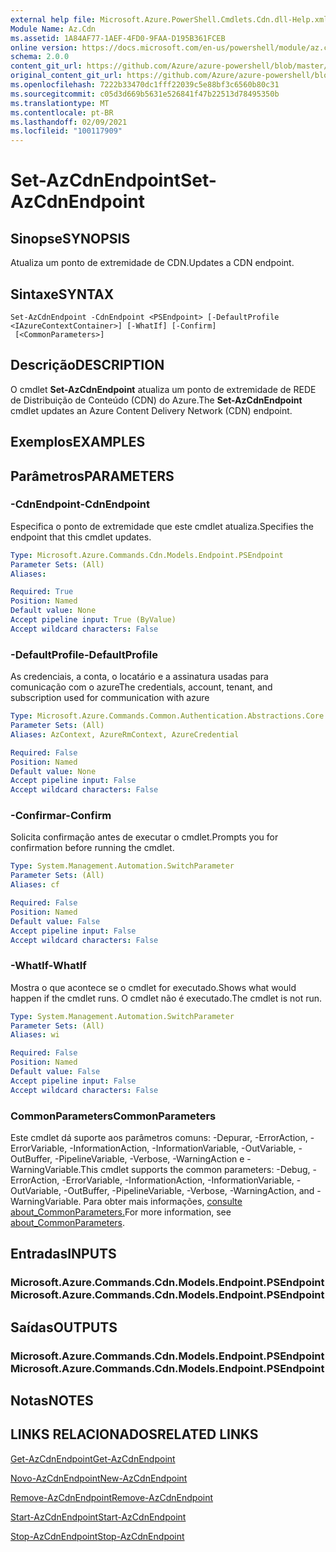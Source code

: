```yaml
---
external help file: Microsoft.Azure.PowerShell.Cmdlets.Cdn.dll-Help.xml
Module Name: Az.Cdn
ms.assetid: 1A84AF77-1AEF-4FD0-9FAA-D195B361FCEB
online version: https://docs.microsoft.com/en-us/powershell/module/az.cdn/set-azcdnendpoint
schema: 2.0.0
content_git_url: https://github.com/Azure/azure-powershell/blob/master/src/Cdn/Cdn/help/Set-AzCdnEndpoint.md
original_content_git_url: https://github.com/Azure/azure-powershell/blob/master/src/Cdn/Cdn/help/Set-AzCdnEndpoint.md
ms.openlocfilehash: 7222b33470dc1fff22039c5e88bf3c6560b80c31
ms.sourcegitcommit: c05d3d669b5631e526841f47b22513d78495350b
ms.translationtype: MT
ms.contentlocale: pt-BR
ms.lasthandoff: 02/09/2021
ms.locfileid: "100117909"
---
```

# <span data-ttu-id="4735a-101">Set-AzCdnEndpoint</span><span class="sxs-lookup"><span data-stu-id="4735a-101">Set-AzCdnEndpoint</span></span>

## <span data-ttu-id="4735a-102">Sinopse</span><span class="sxs-lookup"><span data-stu-id="4735a-102">SYNOPSIS</span></span>
<span data-ttu-id="4735a-103">Atualiza um ponto de extremidade de CDN.</span><span class="sxs-lookup"><span data-stu-id="4735a-103">Updates a CDN endpoint.</span></span>

## <span data-ttu-id="4735a-104">Sintaxe</span><span class="sxs-lookup"><span data-stu-id="4735a-104">SYNTAX</span></span>

```
Set-AzCdnEndpoint -CdnEndpoint <PSEndpoint> [-DefaultProfile <IAzureContextContainer>] [-WhatIf] [-Confirm]
 [<CommonParameters>]
```

## <span data-ttu-id="4735a-105">Descrição</span><span class="sxs-lookup"><span data-stu-id="4735a-105">DESCRIPTION</span></span>
<span data-ttu-id="4735a-106">O cmdlet **Set-AzCdnEndpoint** atualiza um ponto de extremidade de REDE de Distribuição de Conteúdo (CDN) do Azure.</span><span class="sxs-lookup"><span data-stu-id="4735a-106">The **Set-AzCdnEndpoint** cmdlet updates an Azure Content Delivery Network (CDN) endpoint.</span></span>

## <span data-ttu-id="4735a-107">Exemplos</span><span class="sxs-lookup"><span data-stu-id="4735a-107">EXAMPLES</span></span>

## <span data-ttu-id="4735a-108">Parâmetros</span><span class="sxs-lookup"><span data-stu-id="4735a-108">PARAMETERS</span></span>

### <span data-ttu-id="4735a-109">-CdnEndpoint</span><span class="sxs-lookup"><span data-stu-id="4735a-109">-CdnEndpoint</span></span>
<span data-ttu-id="4735a-110">Especifica o ponto de extremidade que este cmdlet atualiza.</span><span class="sxs-lookup"><span data-stu-id="4735a-110">Specifies the endpoint that this cmdlet updates.</span></span>

```yaml
Type: Microsoft.Azure.Commands.Cdn.Models.Endpoint.PSEndpoint
Parameter Sets: (All)
Aliases:

Required: True
Position: Named
Default value: None
Accept pipeline input: True (ByValue)
Accept wildcard characters: False
```

### <span data-ttu-id="4735a-111">-DefaultProfile</span><span class="sxs-lookup"><span data-stu-id="4735a-111">-DefaultProfile</span></span>
<span data-ttu-id="4735a-112">As credenciais, a conta, o locatário e a assinatura usadas para comunicação com o azure</span><span class="sxs-lookup"><span data-stu-id="4735a-112">The credentials, account, tenant, and subscription used for communication with azure</span></span>

```yaml
Type: Microsoft.Azure.Commands.Common.Authentication.Abstractions.Core.IAzureContextContainer
Parameter Sets: (All)
Aliases: AzContext, AzureRmContext, AzureCredential

Required: False
Position: Named
Default value: None
Accept pipeline input: False
Accept wildcard characters: False
```

### <span data-ttu-id="4735a-113">-Confirmar</span><span class="sxs-lookup"><span data-stu-id="4735a-113">-Confirm</span></span>
<span data-ttu-id="4735a-114">Solicita confirmação antes de executar o cmdlet.</span><span class="sxs-lookup"><span data-stu-id="4735a-114">Prompts you for confirmation before running the cmdlet.</span></span>

```yaml
Type: System.Management.Automation.SwitchParameter
Parameter Sets: (All)
Aliases: cf

Required: False
Position: Named
Default value: False
Accept pipeline input: False
Accept wildcard characters: False
```

### <span data-ttu-id="4735a-115">-WhatIf</span><span class="sxs-lookup"><span data-stu-id="4735a-115">-WhatIf</span></span>
<span data-ttu-id="4735a-116">Mostra o que acontece se o cmdlet for executado.</span><span class="sxs-lookup"><span data-stu-id="4735a-116">Shows what would happen if the cmdlet runs.</span></span>
<span data-ttu-id="4735a-117">O cmdlet não é executado.</span><span class="sxs-lookup"><span data-stu-id="4735a-117">The cmdlet is not run.</span></span>

```yaml
Type: System.Management.Automation.SwitchParameter
Parameter Sets: (All)
Aliases: wi

Required: False
Position: Named
Default value: False
Accept pipeline input: False
Accept wildcard characters: False
```

### <span data-ttu-id="4735a-118">CommonParameters</span><span class="sxs-lookup"><span data-stu-id="4735a-118">CommonParameters</span></span>
<span data-ttu-id="4735a-119">Este cmdlet dá suporte aos parâmetros comuns: -Depurar, -ErrorAction, -ErrorVariable, -InformationAction, -InformationVariable, -OutVariable, -OutBuffer, -PipelineVariable, -Verbose, -WarningAction e -WarningVariable.</span><span class="sxs-lookup"><span data-stu-id="4735a-119">This cmdlet supports the common parameters: -Debug, -ErrorAction, -ErrorVariable, -InformationAction, -InformationVariable, -OutVariable, -OutBuffer, -PipelineVariable, -Verbose, -WarningAction, and -WarningVariable.</span></span> <span data-ttu-id="4735a-120">Para obter mais informações, [consulte about_CommonParameters.](http://go.microsoft.com/fwlink/?LinkID=113216)</span><span class="sxs-lookup"><span data-stu-id="4735a-120">For more information, see [about_CommonParameters](http://go.microsoft.com/fwlink/?LinkID=113216).</span></span>

## <span data-ttu-id="4735a-121">Entradas</span><span class="sxs-lookup"><span data-stu-id="4735a-121">INPUTS</span></span>

### <span data-ttu-id="4735a-122">Microsoft.Azure.Commands.Cdn.Models.Endpoint.PSEndpoint</span><span class="sxs-lookup"><span data-stu-id="4735a-122">Microsoft.Azure.Commands.Cdn.Models.Endpoint.PSEndpoint</span></span>

## <span data-ttu-id="4735a-123">Saídas</span><span class="sxs-lookup"><span data-stu-id="4735a-123">OUTPUTS</span></span>

### <span data-ttu-id="4735a-124">Microsoft.Azure.Commands.Cdn.Models.Endpoint.PSEndpoint</span><span class="sxs-lookup"><span data-stu-id="4735a-124">Microsoft.Azure.Commands.Cdn.Models.Endpoint.PSEndpoint</span></span>

## <span data-ttu-id="4735a-125">Notas</span><span class="sxs-lookup"><span data-stu-id="4735a-125">NOTES</span></span>

## <span data-ttu-id="4735a-126">LINKS RELACIONADOS</span><span class="sxs-lookup"><span data-stu-id="4735a-126">RELATED LINKS</span></span>

[<span data-ttu-id="4735a-127">Get-AzCdnEndpoint</span><span class="sxs-lookup"><span data-stu-id="4735a-127">Get-AzCdnEndpoint</span></span>](./Get-AzCdnEndpoint.md)

[<span data-ttu-id="4735a-128">Novo-AzCdnEndpoint</span><span class="sxs-lookup"><span data-stu-id="4735a-128">New-AzCdnEndpoint</span></span>](./New-AzCdnEndpoint.md)

[<span data-ttu-id="4735a-129">Remove-AzCdnEndpoint</span><span class="sxs-lookup"><span data-stu-id="4735a-129">Remove-AzCdnEndpoint</span></span>](./Remove-AzCdnEndpoint.md)

[<span data-ttu-id="4735a-130">Start-AzCdnEndpoint</span><span class="sxs-lookup"><span data-stu-id="4735a-130">Start-AzCdnEndpoint</span></span>](./Start-AzCdnEndpoint.md)

[<span data-ttu-id="4735a-131">Stop-AzCdnEndpoint</span><span class="sxs-lookup"><span data-stu-id="4735a-131">Stop-AzCdnEndpoint</span></span>](./Stop-AzCdnEndpoint.md)


